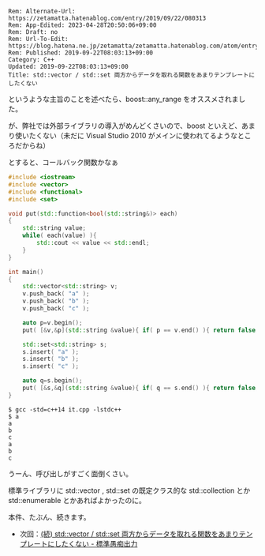 ```header
Rem: Alternate-Url: https://zetamatta.hatenablog.com/entry/2019/09/22/080313
Rem: App-Edited: 2023-04-28T20:50:06+09:00
Rem: Draft: no
Rem: Url-To-Edit: https://blog.hatena.ne.jp/zetamatta/zetamatta.hatenablog.com/atom/entry/26006613437983279
Rem: Published: 2019-09-22T08:03:13+09:00
Category: C++
Updated: 2019-09-22T08:03:13+09:00
Title: std::vector / std::set 両方からデータを取れる関数をあまりテンプレートにしたくない
```
というような主旨のことを述べたら、boost::any_range
をオススメされました。

が、弊社では外部ライブラリの導入がめんどくさいので、boost といえど、あまり使いたくない（未だに Visual Studio 2010 がメインに使われてるようなところだからね）

とすると、コールバック関数かなぁ

```cpp
#include <iostream>
#include <vector>
#include <functional>
#include <set>

void put(std::function<bool(std::string&)> each)
{
    std::string value;
    while( each(value) ){
        std::cout << value << std::endl;
    }
}

int main()
{
    std::vector<std::string> v;
    v.push_back( "a" );
    v.push_back( "b" );
    v.push_back( "c" );

    auto p=v.begin();
    put( [&v,&p](std::string &value){ if( p == v.end() ){ return false; } value = *p ; p++ ; return true; } );

    std::set<std::string> s;
    s.insert( "a" );
    s.insert( "b" );
    s.insert( "c" );

    auto q=s.begin();
    put( [&s,&q](std::string &value){ if( q == s.end() ){ return false; } value = *q ; q++ ; return true; } );
}
```

```
$ gcc -std=c++14 it.cpp -lstdc++
$ a
a
b
c
a
b
c
```

うーん、呼び出しがすごく面倒くさい。

標準ライブラリに std::vector , std::set の既定クラス的な
std::collection とか std::enumerable とかあればよかったのに。

本件、たぶん、続きます。

+ 次回：[(続) std::vector / std::set 両方からデータを取れる関数をあまりテンプレートにしたくない - 標準愚痴出力](https://zetamatta.hatenablog.com/entry/2019/09/22/131156)
